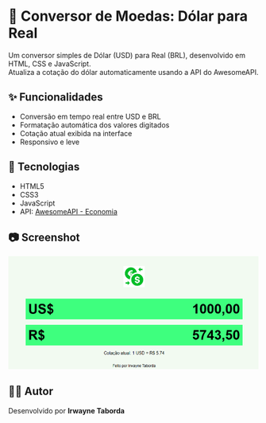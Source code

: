 # 💱 Conversor de Moedas: Dólar para Real

Um conversor simples de Dólar (USD) para Real (BRL), desenvolvido em HTML, CSS e JavaScript.  
Atualiza a cotação do dólar automaticamente usando a API do AwesomeAPI.

## ✨ Funcionalidades

- Conversão em tempo real entre USD e BRL
- Formatação automática dos valores digitados
- Cotação atual exibida na interface
- Responsivo e leve

## 🚀 Tecnologias

- HTML5
- CSS3
- JavaScript
- API: [AwesomeAPI - Economia](https://docs.awesomeapi.com.br/api-de-moedas)

## 📷 Screenshot

![Conversor de Moedas](assets/captura.png) <!-- você pode substituir por uma captura de tela depois -->

## 👨‍💻 Autor

Desenvolvido por **Irwayne Taborda**
